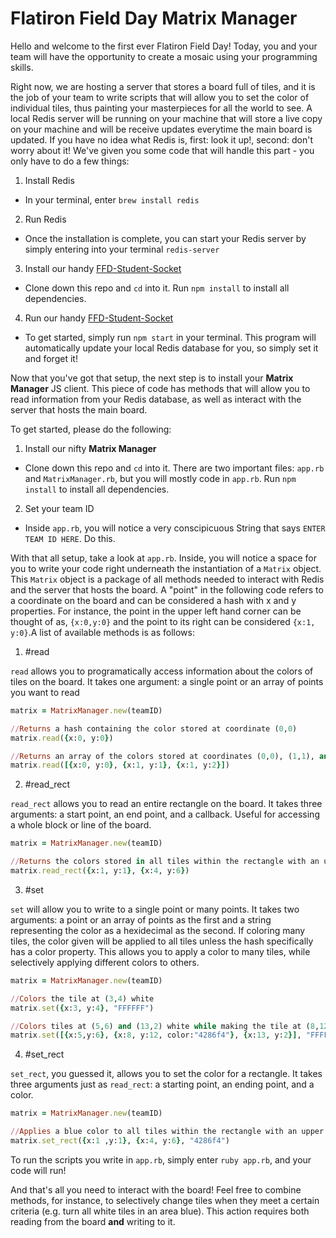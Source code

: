 # Flatiron Field Day Matrix Manager

Hello and welcome to the first ever Flatiron Field Day! Today, you and your team will have the opportunity to create a mosaic using your programming skills. 

Right now, we are hosting a server that stores a board full of tiles, and it is the job of your team to write scripts that will allow you to set the color of individual tiles, thus painting your masterpieces for all the world to see. A local Redis server will be running on your machine that will store a live copy on your machine and will be receive updates everytime the main board is updated. If you have no idea what Redis is, first: look it up!, second: don't worry about it! We've given you some code that will handle this part - you only have to do a few things:

1. Install Redis
* In your terminal, enter `brew install redis`

2. Run Redis
* Once the installation is complete, you can start your Redis server by simply entering into your terminal `redis-server`

3. Install our handy [FFD-Student-Socket](https://github.com/learn-co-curriculum/ffd-student-socket)
* Clone down this repo and `cd` into it. Run `npm install` to install all dependencies.

4. Run our handy [FFD-Student-Socket](https://github.com/learn-co-curriculum/ffd-student-socket)
* To get started, simply run `npm start` in your terminal. This program will automatically update your local Redis database for you, so simply set it and forget it!


Now that you've got that setup, the next step is to install your **Matrix Manager** JS client. This piece of code has methods that will allow you to read information from your Redis database, as well as interact with the server that hosts the main board. 

To get started, please do the following:

1. Install our nifty **Matrix Manager**
* Clone down this repo and `cd` into it. There are two important files: `app.rb` and `MatrixManager.rb`, but you will mostly code in `app.rb`. Run `npm install` to install all dependencies. 

2. Set your team ID
* Inside `app.rb`, you will notice a very conscipicuous String that says `ENTER TEAM ID HERE`. Do this.


With that all setup, take a look at `app.rb`. Inside, you will notice a space for you to write your code right underneath the instantiation of a `Matrix` object. This `Matrix` object is a package of all methods needed to interact with Redis and the server that hosts the board. A "point" in the following code refers to a coordinate on the board and can be considered a hash with x and y properties. For instance, the point in the upper left hand corner can be thought of as, `{x:0,y:0}` and the point to its right can be considered `{x:1, y:0}`.A list of available methods is as follows:

1. #read

`read` allows you to programatically access information about the colors of tiles on the board. It takes one argument: a single point or an array of points you want to read

```ruby
matrix = MatrixManager.new(teamID)

//Returns a hash containing the color stored at coordinate (0,0)
matrix.read({x:0, y:0})

//Returns an array of the colors stored at coordinates (0,0), (1,1), and (1,2)
matrix.read([{x:0, y:0}, {x:1, y:1}, {x:1, y:2}])
```

2. #read_rect

`read_rect` allows you to read an entire rectangle on the board. It takes three arguments: a start point, an end point, and a callback. Useful for accessing a whole block or line of the board.

```ruby
matrix = MatrixManager.new(teamID)

//Returns the colors stored in all tiles within the rectangle with an upper left corner at (1,1) and a lower right corner at (4,6)
matrix.read_rect({x:1, y:1}, {x:4, y:6})
```

3. #set

`set` will allow you to write to a single point or many points. It takes two arguments: a point or an array of points as the first and a string representing the color as a hexidecimal as the second. If coloring many tiles, the color given will be applied to all tiles unless the hash specifically has a color property. This allows you to apply a color to many tiles, while selectively applying different colors to others.

```ruby
matrix = MatrixManager.new(teamID)

//Colors the tile at (3,4) white
matrix.set({x:3, y:4}, "FFFFFF")

//Colors tiles at (5,6) and (13,2) white while making the tile at (8,12) blue.
matrix.set([{x:5,y:6}, {x:8, y:12, color:"4286f4"}, {x:13, y:2}], "FFFFFF")

```

4. #set_rect

`set_rect`, you guessed it, allows you to set the color for a rectangle. It takes three arguments just as `read_rect`: a starting point, an ending point, and a color.

```ruby
matrix = MatrixManager.new(teamID)

//Applies a blue color to all tiles within the rectangle with an upper left corner at (1,1) and a lower right corner at (4,6)
matrix.set_rect({x:1 ,y:1}, {x:4, y:6}, "4286f4")

```

To run the scripts you write in `app.rb`, simply enter `ruby app.rb`, and your code will run!

And that's all you need to interact with the board! Feel free to combine methods, for instance, to selectively change tiles when they meet a certain criteria (e.g. turn all white tiles in an area blue). This action requires both reading from the board **and** writing to it. 
